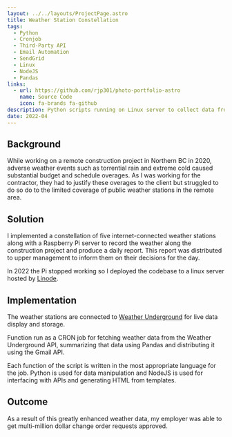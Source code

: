 ```yaml
---
layout: ../../layouts/ProjectPage.astro
title: Weather Station Constellation
tags:
  - Python
  - Cronjob
  - Third-Party API
  - Email Automation
  - SendGrid
  - Linux
  - NodeJS
  - Pandas
links: 
  - url: https://github.com/rjp301/photo-portfolio-astro
    name: Source Code
    icon: fa-brands fa-github
description: Python scripts running on Linux server to collect data from constellation of remote weather stations and send daily report to project management.
date: 2022-04
---
```


## Background

While working on a remote construction project in Northern BC in 2020, adverse weather events such as torrential rain and extreme cold caused substantial budget and schedule overages. As I was working for the contractor, they had to justify these overages to the client but struggled to do so do to the limited coverage of public weather stations in the remote area.

## Solution

I implemented a constellation of five internet-connected weather stations along with a Raspberry Pi server to record the weather along the construction project and produce a daily report. This report was distributed to upper management to inform them on their decisions for the day.

In 2022 the Pi stopped working so I deployed the codebase to a linux server hosted by [Linode](https://linode.com). 

## Implementation

The weather stations are connected to [Weather Underground](https://www.wunderground.com/) for live data display and storage. 

Function run as a CRON job for fetching weather data from the Weather Underground API, summarizing that data using Pandas and distributing it using the Gmail API.

Each function of the script is written in the most appropriate language for the job. Python is used for data manipulation and NodeJS is used for interfacing with APIs and generating HTML from templates.

## Outcome

As a result of this greatly enhanced weather data, my employer was able to get multi-million dollar change order requests approved.
